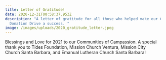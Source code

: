 ```yaml
---
title: Letter of Gratitude!
date: 2020-12-31T00:58:37.953Z
description: "A letter of gratitude for all those who helped make our Christmas
  Donation Drive a success. "
image: /images/uploads/2020_gratitude_letter.jpeg
---
```

Blessings and Love for 2021 to our Communities of Campassion. A special thank you to Tides Foundation, Mission Church Ventura, Mission City Church Santa Barbara, and Emanual Lutheran Church Santa Barbara!